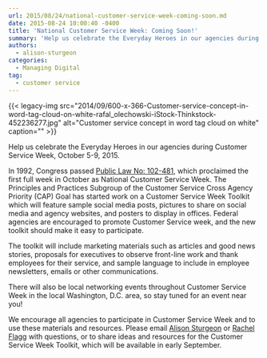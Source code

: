 ```yaml
---
url: 2015/08/24/national-customer-service-week-coming-soon.md
date: 2015-08-24 10:00:40 -0400
title: 'National Customer Service Week: Coming Soon!'
summary: 'Help us celebrate the Everyday Heroes in our agencies during Customer Service Week, October 5-9, 2015. In 1992, Congress passed Public Law No: 102-481, which proclaimed the first full week in October as National Customer Service Week. The Principles and Practices Subgroup of the Customer Service Cross Agency Priority (CAP) Goal has started work on'
authors:
  - alison-sturgeon
categories:
  - Managing Digital
tag:
  - customer service
---
```


{{< legacy-img src="2014/09/600-x-366-Customer-service-concept-in-word-tag-cloud-on-white-rafal_olechowski-iStock-Thinkstock-452236277.jpg" alt="Customer service concept in word tag cloud on white" caption="" >}} 

Help us celebrate the Everyday Heroes in our agencies during Customer Service Week, October 5-9, 2015.

In 1992, Congress passed [Public Law No: 102-481](https://www.congress.gov/bill/102nd-congress/senate-joint-resolution/166/text), which proclaimed the first full week in October as National Customer Service Week. The Principles and Practices Subgroup of the Customer Service Cross Agency Priority (CAP) Goal has started work on a Customer Service Week Toolkit which will feature sample social media posts, pictures to share on social media and agency websites, and posters to display in offices. Federal agencies are encouraged to promote Customer Service week, and the new toolkit should make it easy to participate.

The toolkit will include marketing materials such as articles and good news stories, proposals for executives to observe front-line work and thank employees for their service, and sample language to include in employee newsletters, emails or other communications.

There will also be local networking events throughout Customer Service Week in the local Washington, D.C. area, so stay tuned for an event near you!

We encourage all agencies to participate in Customer Service Week and to use these materials and resources. Please email [Alison Sturgeon](mailto:Alison.a.sturgeon@ssa.gov) or [Rachel Flagg](mailto:Rachel.flagg@gsa.gov) with questions, or to share ideas and resources for the Customer Service Week Toolkit, which will be available in early September.